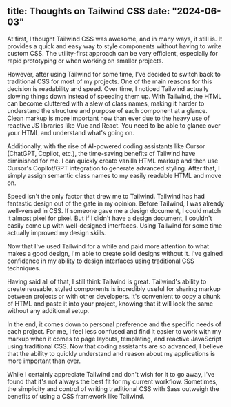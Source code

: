 title: Thoughts on Tailwind CSS
date: "2024-06-03"
---
At first, I thought Tailwind CSS was awesome, and in many ways, it still is. It provides a quick and easy way to style components without having to write custom CSS. The utility-first approach can be very efficient, especially for rapid prototyping or when working on smaller projects.

However, after using Tailwind for some time, I've decided to switch back to traditional CSS for most of my projects. One of the main reasons for this decision is readability and speed. Over time, I noticed Tailwind actually slowing things down instead of speeding them up. With Tailwind, the HTML can become cluttered with a slew of class names, making it harder to understand the structure and purpose of each component at a glance. Clean markup is more important now than ever due to the heavy use of reactive JS libraries like Vue and React. You need to be able to glance over your HTML and understand what's going on.

Additionally, with the rise of AI-powered coding assistants like Cursor (ChatGPT, Copilot, etc.), the time-saving benefits of Tailwind have diminished for me. I can quickly create vanilla HTML markup and then use Cursor's Copilot/GPT integration to generate advanced styling. After that, I simply assign semantic class names to my easily readable HTML and move on.

Speed isn't the only factor that drew me to Tailwind. Tailwind has had fantastic design out of the gate in my opinion. Before Tailwind, I was already well-versed in CSS. If someone gave me a design document, I could match it almost pixel for pixel. But if I didn't have a design document, I couldn't easily come up with well-designed interfaces. Using Tailwind for some time actually improved my design skills.

Now that I've used Tailwind for a while and paid more attention to what makes a good design, I'm able to create solid designs without it. I've gained confidence in my ability to design interfaces using traditional CSS techniques.

Having said all of that, I still think Tailwind is great. Tailwind's ability to create reusable, styled components is incredibly useful for sharing markup between projects or with other developers. It's convenient to copy a chunk of HTML and paste it into your project, knowing that it will look the same without any additional setup.

In the end, it comes down to personal preference and the specific needs of each project. For me, I feel less confused and find it easier to work with my markup when it comes to page layouts, templating, and reactive JavaScript using traditional CSS. Now that coding assistants are so advanced, I believe that the ability to quickly understand and reason about my applications is more important than ever.

While I certainly appreciate Tailwind and don't wish for it to go away, I've found that it's not always the best fit for my current workflow. Sometimes, the simplicity and control of writing traditional CSS with Sass outweigh the benefits of using a CSS framework like Tailwind.
